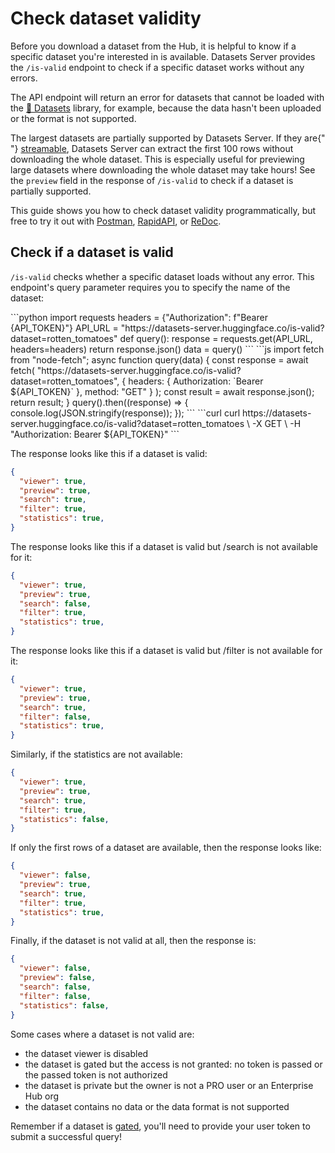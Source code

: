 # Check dataset validity

Before you download a dataset from the Hub, it is helpful to know if a specific dataset you're interested in is available. Datasets Server provides the `/is-valid` endpoint to check if a specific dataset works without any errors.

The API endpoint will return an error for datasets that cannot be loaded with the [🤗 Datasets](https://github.com/huggingface/datasets) library, for example, because the data hasn't been uploaded or the format is not supported.

<Tip warning={true}>
  The largest datasets are partially supported by Datasets Server. If they are{" "}
  <a href="https://huggingface.co/docs/datasets/stream">streamable</a>, Datasets
  Server can extract the first 100 rows without downloading the whole dataset.
  This is especially useful for previewing large datasets where downloading the
  whole dataset may take hours! See the <code>preview</code> field in the
  response of <code>/is-valid</code> to check if a dataset is partially
  supported.
</Tip>

This guide shows you how to check dataset validity programmatically, but free to try it out with [Postman](https://www.postman.com/huggingface/workspace/hugging-face-apis/request/23242779-17b761d0-b2b8-4638-a4f7-73be9049c324), [RapidAPI](https://rapidapi.com/hugging-face-hugging-face-default/api/hugging-face-datasets-api), or [ReDoc](https://redocly.github.io/redoc/?url=https://datasets-server.huggingface.co/openapi.json#operation/isValidDataset).

## Check if a dataset is valid

`/is-valid` checks whether a specific dataset loads without any error. This endpoint's query parameter requires you to specify the name of the dataset:

<inferencesnippet>
<python>
```python
import requests
headers = {"Authorization": f"Bearer {API_TOKEN}"}
API_URL = "https://datasets-server.huggingface.co/is-valid?dataset=rotten_tomatoes"
def query():
    response = requests.get(API_URL, headers=headers)
    return response.json()
data = query()
```
</python>
<js>
```js
import fetch from "node-fetch";
async function query(data) {
    const response = await fetch(
        "https://datasets-server.huggingface.co/is-valid?dataset=rotten_tomatoes",
        {
            headers: { Authorization: `Bearer ${API_TOKEN}` },
            method: "GET"
        }
    );
    const result = await response.json();
    return result;
}
query().then((response) => {
    console.log(JSON.stringify(response));
});
```
</js>
<curl>
```curl
curl https://datasets-server.huggingface.co/is-valid?dataset=rotten_tomatoes \
        -X GET \
        -H "Authorization: Bearer ${API_TOKEN}"
```
</curl>
</inferencesnippet>

The response looks like this if a dataset is valid:

```json
{
  "viewer": true,
  "preview": true,
  "search": true,
  "filter": true,
  "statistics": true,
}
```

The response looks like this if a dataset is valid but /search is not available for it:

```json
{
  "viewer": true,
  "preview": true,
  "search": false,
  "filter": true,
  "statistics": true,
}
```

The response looks like this if a dataset is valid but /filter is not available for it:

```json
{
  "viewer": true,
  "preview": true,
  "search": true,
  "filter": false,
  "statistics": true,
}
```

Similarly, if the statistics are not available:

```json
{
  "viewer": true,
  "preview": true,
  "search": true,
  "filter": true,
  "statistics": false,
}
```

If only the first rows of a dataset are available, then the response looks like:

```json
{
  "viewer": false,
  "preview": true,
  "search": true,
  "filter": true,
  "statistics": true,
}
```

Finally, if the dataset is not valid at all, then the response is:

```json
{
  "viewer": false,
  "preview": false,
  "search": false,
  "filter": false,
  "statistics": false,
}
```

Some cases where a dataset is not valid are:

- the dataset viewer is disabled
- the dataset is gated but the access is not granted: no token is passed or the passed token is not authorized
- the dataset is private but the owner is not a PRO user or an Enterprise Hub org
- the dataset contains no data or the data format is not supported

<Tip>
  Remember if a dataset is <a href="./quick_start#gated-datasets">gated</a>,
  you'll need to provide your user token to submit a successful query!
</Tip>

